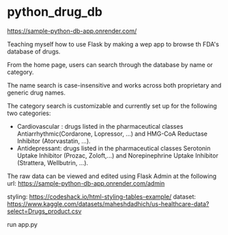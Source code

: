# python_drug_db
https://sample-python-db-app.onrender.com/

Teaching myself how to use Flask by making a wep app to browse th FDA's database of drugs.

From the home page, users can search through the database by name or category.

The name search is case-insensitive and works across both proprietary and generic drug names.

The category search is customizable and currently set up for the following two categories:

- Cardiovascular : drugs listed in the pharmaceutical classes Antiarrhythmic(Cordarone, Lopressor, ...) and HMG-CoA Reductase Inhibitor (Atorvastatin, ...).
- Antidepressant: drugs listed in the pharmaceutical classes Serotonin Uptake Inhibitor (Prozac, Zoloft,...) and Norepinephrine Uptake Inhibitor (Strattera, Wellbutrin, ...).

The raw data can be viewed and edited using Flask Admin at the following url:
https://sample-python-db-app.onrender.com/admin

styling: https://codeshack.io/html-styling-tables-example/
dataset: https://www.kaggle.com/datasets/maheshdadhich/us-healthcare-data?select=Drugs_product.csv

run app.py

